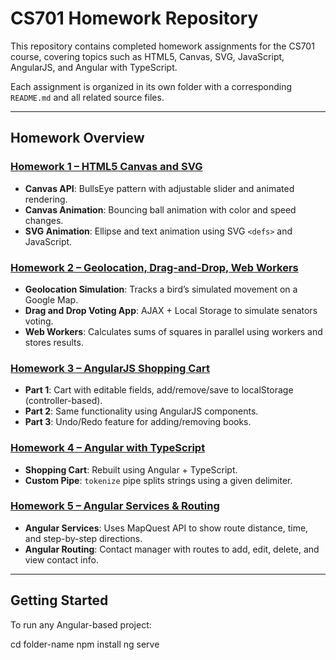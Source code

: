# CS701 Homework Repository

This repository contains completed homework assignments for the CS701 course, covering topics such as HTML5, Canvas, SVG, JavaScript, AngularJS, and Angular with TypeScript.

Each assignment is organized in its own folder with a corresponding `README.md` and all related source files.

---

## Homework Overview

### [Homework 1 – HTML5 Canvas and SVG](./CS701_HW1_bubencik)
- **Canvas API**: BullsEye pattern with adjustable slider and animated rendering.
- **Canvas Animation**: Bouncing ball animation with color and speed changes.
- **SVG Animation**: Ellipse and text animation using SVG `<defs>` and JavaScript.

### [Homework 2 – Geolocation, Drag-and-Drop, Web Workers](./CS701_HW2_Bubencik/)
- **Geolocation Simulation**: Tracks a bird’s simulated movement on a Google Map.
- **Drag and Drop Voting App**: AJAX + Local Storage to simulate senators voting.
- **Web Workers**: Calculates sums of squares in parallel using workers and stores results.

### [Homework 3 – AngularJS Shopping Cart](./CS701_HW3_bubencik/)
- **Part 1**: Cart with editable fields, add/remove/save to localStorage (controller-based).
- **Part 2**: Same functionality using AngularJS components.
- **Part 3**: Undo/Redo feature for adding/removing books.

### [Homework 4 – Angular with TypeScript](./CS701_HW4_bubencik/)
- **Shopping Cart**: Rebuilt using Angular + TypeScript.
- **Custom Pipe**: `tokenize` pipe splits strings using a given delimiter.

### [Homework 5 – Angular Services & Routing](./CS701_HW5_Bubencik/)
- **Angular Services**: Uses MapQuest API to show route distance, time, and step-by-step directions.
- **Angular Routing**: Contact manager with routes to add, edit, delete, and view contact info.

---

## Getting Started

To run any Angular-based project:

cd folder-name
npm install
ng serve
